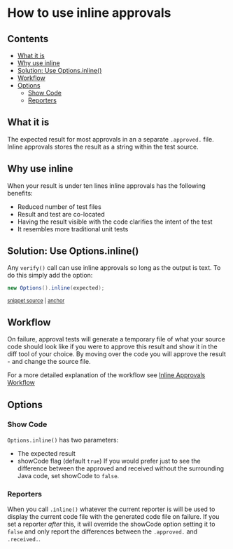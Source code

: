 <a id="top"></a>

# How to use inline approvals

<!-- toc -->
## Contents

  * [What it is](#what-it-is)
  * [Why use inline](#why-use-inline)
  * [Solution: Use Options.inline()](#solution-use-optionsinline)
  * [Workflow](#workflow)
  * [Options](#options)
    * [Show Code](#show-code)
    * [Reporters](#reporters)<!-- endToc -->

## What it is
The expected result for most approvals in an a separate `.approved.` file.
Inline approvals stores the result as a string within the test source.

## Why use inline
When your result is under ten lines inline approvals has the following benefits:
* Reduced number of test files
* Result and test are co-located
* Having the result visible with the code clarifies the intent of the test
* It resembles more traditional unit tests 

## Solution: Use Options.inline()
Any `verify()` call can use inline approvals so long as the output is text.
To do this simply add the option:

<!-- snippet: inline_approvals -->
<a id='snippet-inline_approvals'></a>
```java
new Options().inline(expected);
```
<sup><a href='/approvaltests-tests/src/test/java/org/approvaltests/inline/InlineApprovalsTest.java#L30-L32' title='Snippet source file'>snippet source</a> | <a href='#snippet-inline_approvals' title='Start of snippet'>anchor</a></sup>
<!-- endSnippet -->

## Workflow
On failure, approval tests will generate a temporary file of what your source code should look like if you were to approve this result and show it in the diff tool of your choice.
By moving over the code you will approve the result - and change the source file.

For a more detailed explanation of the workflow see [Inline Approvals Workflow](../explanations/InlineApprovalsWorkflow.md)

## Options
### Show Code
`Options.inline()` has two parameters:
* The expected result
* showCode flag (default `true`)
If you would prefer just to see the difference between the approved and received without the surrounding Java code, set showCode to `false`.
### Reporters
When you call `.inline()` whatever the current reporter is will be used to display the current code file with the generated code file on failure.
If you set a reporter _after_ this, it will override the showCode option setting it to `false` and only report the differences between the `.approved.` and `.received.`.
